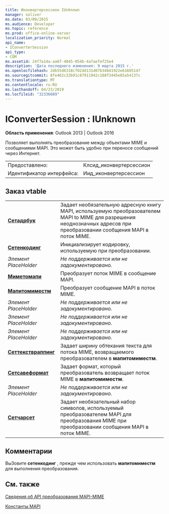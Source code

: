 ```yaml
---
title: Иконвертерсессион IUnknown
manager: soliver
ms.date: 03/09/2015
ms.audience: Developer
ms.topic: reference
ms.prod: office-online-server
localization_priority: Normal
api_name:
- IConverterSession
api_type:
- COM
ms.assetid: 24f7a14a-aa6f-4045-054b-4a7aefef25e4
description: 'Дата последнего изменения: 9 марта 2015 г.'
ms.openlocfilehash: 2db55d6318cf02dd131d07b34841922e61605147
ms.sourcegitcommit: 8fe462c32b91c87911942c188f3445e85a54137c
ms.translationtype: MT
ms.contentlocale: ru-RU
ms.lasthandoff: 04/23/2019
ms.locfileid: "32336689"
---
```

# <a name="iconvertersession--iunknown"></a>IConverterSession : IUnknown

  
  
**Область применения**: Outlook 2013 | Outlook 2016 
  
Позволяет выполнять преобразование между объектами MIME и сообщениями MAPI. Это может быть удобно при переносе сообщений через Интернет.
  
|||
|:-----|:-----|
|Предоставлено:  <br/> |Клсид_иконвертерсессион  <br/> |
|Идентификатор интерфейса:  <br/> |Иид_иконвертерсессион  <br/> |
   
## <a name="vtable-order"></a>Заказ vtable

|||
|:-----|:-----|
|**[Сетадрбук](iconvertersession-setadrbook.md)** <br/> |Задает необязательную адресную книгу MAPI, используемую преобразователем MAPI to MIME для разрешения неоднозначных адресов при преобразовании сообщения MAPI в поток MIME.  <br/> |
|**[Сетенкодинг](iconvertersession-setencoding.md)** <br/> |Инициализирует кодировку, используемую при преобразовании.  <br/> |
| *Элемент PlaceHolder*  <br/> | *Не поддерживается или не задокументировано.*  <br/> |
|**[Миметомапи](iconvertersession-mimetomapi.md)** <br/> |Преобразует поток MIME в сообщение MAPI.  <br/> |
|**[Мапитомиместм](iconvertersession-mapitomimestm.md)** <br/> |Преобразует сообщение MAPI в поток MIME.  <br/> |
| *Элемент PlaceHolder*  <br/> | *Не поддерживается или не задокументировано.*  <br/> |
| *Элемент PlaceHolder*  <br/> | *Не поддерживается или не задокументировано.*  <br/> |
| *Элемент PlaceHolder*  <br/> | *Не поддерживается или не задокументировано.*  <br/> |
|**[Сеттекствраппинг](iconvertersession-settextwrapping.md)** <br/> |Задает ширину обтекания текста для потока MIME, возвращаемого преобразователем в **мапитомиместм**.  <br/> |
|**[Сетсавеформат](iconvertersession-setsaveformat.md)** <br/> |Задает формат, который преобразователь возвращает поток MIME в **мапитомиместм**.  <br/> |
| *Элемент PlaceHolder*  <br/> | *Не поддерживается или не задокументировано.*  <br/> |
|**[Сетчарсет](iconvertersession-setcharset.md)** <br/> |Задает необязательный набор символов, используемый преобразователем MAPI для преобразования MIME при преобразовании сообщения MAPI в поток MIME.  <br/> |
   
## <a name="remarks"></a>Комментарии

ВыЗовите **сетенкодинг** , прежде чем использовать **мапитомиместм** для выполнения преобразования. 
  
## <a name="see-also"></a>См. также



[Сведения об API преобразования MAPI-MIME](about-the-mapi-mime-conversion-api.md)
  
[Константы MAPI](mapi-constants.md)

